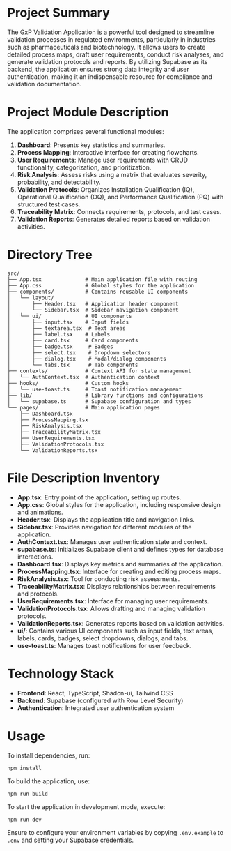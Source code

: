 # Project Summary
The GxP Validation Application is a powerful tool designed to streamline validation processes in regulated environments, particularly in industries such as pharmaceuticals and biotechnology. It allows users to create detailed process maps, draft user requirements, conduct risk analyses, and generate validation protocols and reports. By utilizing Supabase as its backend, the application ensures strong data integrity and user authentication, making it an indispensable resource for compliance and validation documentation.

# Project Module Description
The application comprises several functional modules:
1. **Dashboard**: Presents key statistics and summaries.
2. **Process Mapping**: Interactive interface for creating flowcharts.
3. **User Requirements**: Manage user requirements with CRUD functionality, categorization, and prioritization.
4. **Risk Analysis**: Assess risks using a matrix that evaluates severity, probability, and detectability.
5. **Validation Protocols**: Organizes Installation Qualification (IQ), Operational Qualification (OQ), and Performance Qualification (PQ) with structured test cases.
6. **Traceability Matrix**: Connects requirements, protocols, and test cases.
7. **Validation Reports**: Generates detailed reports based on validation activities.

# Directory Tree
```
src/
├── App.tsx              # Main application file with routing
├── App.css              # Global styles for the application
├── components/          # Contains reusable UI components
│   └── layout/
│       ├── Header.tsx   # Application header component
│       └── Sidebar.tsx  # Sidebar navigation component
│   └── ui/              # UI components
│       ├── input.tsx    # Input fields
│       ├── textarea.tsx  # Text areas
│       ├── label.tsx    # Labels
│       ├── card.tsx     # Card components
│       ├── badge.tsx     # Badges
│       ├── select.tsx    # Dropdown selectors
│       ├── dialog.tsx    # Modal/dialog components
│       └── tabs.tsx      # Tab components
├── contexts/            # Context API for state management
│   └── AuthContext.tsx  # Authentication context
├── hooks/               # Custom hooks
│   └── use-toast.ts     # Toast notification management
├── lib/                 # Library functions and configurations
│   └── supabase.ts      # Supabase configuration and types
└── pages/               # Main application pages
    ├── Dashboard.tsx
    ├── ProcessMapping.tsx
    ├── RiskAnalysis.tsx
    ├── TraceabilityMatrix.tsx
    ├── UserRequirements.tsx
    ├── ValidationProtocols.tsx
    └── ValidationReports.tsx
```

# File Description Inventory
- **App.tsx**: Entry point of the application, setting up routes.
- **App.css**: Global styles for the application, including responsive design and animations.
- **Header.tsx**: Displays the application title and navigation links.
- **Sidebar.tsx**: Provides navigation for different modules of the application.
- **AuthContext.tsx**: Manages user authentication state and context.
- **supabase.ts**: Initializes Supabase client and defines types for database interactions.
- **Dashboard.tsx**: Displays key metrics and summaries of the application.
- **ProcessMapping.tsx**: Interface for creating and editing process maps.
- **RiskAnalysis.tsx**: Tool for conducting risk assessments.
- **TraceabilityMatrix.tsx**: Displays relationships between requirements and protocols.
- **UserRequirements.tsx**: Interface for managing user requirements.
- **ValidationProtocols.tsx**: Allows drafting and managing validation protocols.
- **ValidationReports.tsx**: Generates reports based on validation activities.
- **ui/**: Contains various UI components such as input fields, text areas, labels, cards, badges, select dropdowns, dialogs, and tabs.
- **use-toast.ts**: Manages toast notifications for user feedback.

# Technology Stack
- **Frontend**: React, TypeScript, Shadcn-ui, Tailwind CSS
- **Backend**: Supabase (configured with Row Level Security)
- **Authentication**: Integrated user authentication system

# Usage
To install dependencies, run:
```
npm install
```
To build the application, use:
```
npm run build
```
To start the application in development mode, execute:
```
npm run dev
```
Ensure to configure your environment variables by copying `.env.example` to `.env` and setting your Supabase credentials.
